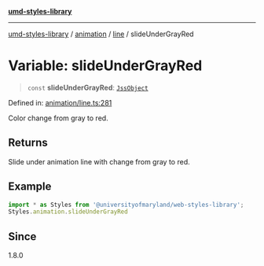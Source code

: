 [**umd-styles-library**](../../../../README.md)

***

[umd-styles-library](../../../../modules.md) / [animation](../../../README.md) / [line](../README.md) / slideUnderGrayRed

# Variable: slideUnderGrayRed

> `const` **slideUnderGrayRed**: [`JssObject`](../../../../utilities/namespaces/transform/type-aliases/JssObject.md)

Defined in: [animation/line.ts:281](https://github.com/UMD-Digital/design-system/blob/ada30a44686a89a90941bbd44a6f156101fc9b44/packages/styles/source/animation/line.ts#L281)

Color change from gray to red.

## Returns

Slide under animation line with change from gray to red.

## Example

```typescript
import * as Styles from '@universityofmaryland/web-styles-library';
Styles.animation.slideUnderGrayRed
```

## Since

1.8.0
